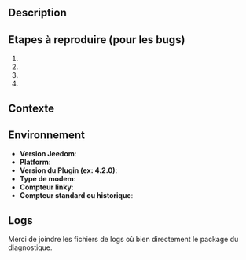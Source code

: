 ## Description

## Etapes à reproduire (pour les bugs)
1.
2.
3.
4.

## Contexte

## Environnement
* **Version Jeedom**:
* **Platform**:
* **Version du Plugin (ex: 4.2.0)**:
* **Type de modem**:
* **Compteur linky**:
* **Compteur standard ou historique**:

## Logs
Merci de joindre les fichiers de logs où bien directement le package du diagnostique.
